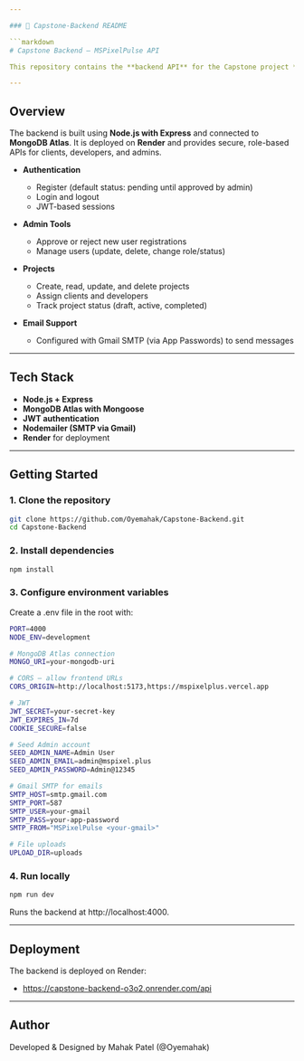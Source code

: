 ```yaml
---

### 📄 Capstone-Backend README

```markdown
# Capstone Backend – MSPixelPulse API

This repository contains the **backend API** for the Capstone project **MSPixelPulse**. It provides all authentication, user management, and project management features used by the frontend.

---
```


## Overview
The backend is built using **Node.js with Express** and connected to **MongoDB Atlas**. It is deployed on **Render** and provides secure, role-based APIs for clients, developers, and admins.

- **Authentication**
  - Register (default status: pending until approved by admin)
  - Login and logout
  - JWT-based sessions

- **Admin Tools**
  - Approve or reject new user registrations
  - Manage users (update, delete, change role/status)

- **Projects**
  - Create, read, update, and delete projects
  - Assign clients and developers
  - Track project status (draft, active, completed)

- **Email Support**
  - Configured with Gmail SMTP (via App Passwords) to send messages

---

## Tech Stack
- **Node.js + Express**
- **MongoDB Atlas with Mongoose**
- **JWT authentication**
- **Nodemailer (SMTP via Gmail)**
- **Render** for deployment

---

## Getting Started

### 1. Clone the repository
```bash
git clone https://github.com/Oyemahak/Capstone-Backend.git
cd Capstone-Backend
```
### 2. Install dependencies
```bash
npm install
```
### 3. Configure environment variables
Create a .env file in the root with:
```bash
PORT=4000
NODE_ENV=development

# MongoDB Atlas connection
MONGO_URI=your-mongodb-uri

# CORS – allow frontend URLs
CORS_ORIGIN=http://localhost:5173,https://mspixelplus.vercel.app

# JWT
JWT_SECRET=your-secret-key
JWT_EXPIRES_IN=7d
COOKIE_SECURE=false

# Seed Admin account
SEED_ADMIN_NAME=Admin User
SEED_ADMIN_EMAIL=admin@mspixel.plus
SEED_ADMIN_PASSWORD=Admin@12345

# Gmail SMTP for emails
SMTP_HOST=smtp.gmail.com
SMTP_PORT=587
SMTP_USER=your-gmail
SMTP_PASS=your-app-password
SMTP_FROM="MSPixelPulse <your-gmail>"

# File uploads
UPLOAD_DIR=uploads
```
### 4. Run locally
```bash
npm run dev
```
Runs the backend at http://localhost:4000.

---

## Deployment
The backend is deployed on Render:
- https://capstone-backend-o3o2.onrender.com/api

---

## Author
Developed & Designed by Mahak Patel (@Oyemahak)